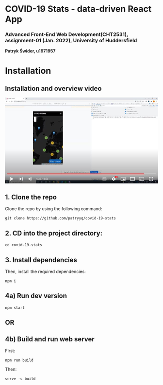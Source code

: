 # **COVID-19 Stats** - data-driven React App
### **Advanced Front-End Web Development(CHT2531), assignment-01 (Jan. 2022), University of Huddersfield** 
**Patryk Świder, u1971957**
# **Installation**
## Installation and overview video
[![Installation Video](overview_video_cover.jpg)](https://www.youtube.com/watch?v=COIxRmundO8)

## 1. Clone the repo
Clone the repo by using the following command:
```
git clone https://github.com/patryyq/covid-19-stats
```

## 2. CD into the project directory:
```
cd covid-19-stats
```

## 3. Install dependencies
Then, install the required dependencies:
```
npm i
```

## 4a) Run dev version

```
npm start
```

## **OR**

## 4b) Build and run web server
First:
```
npm run build
```
Then:
```
serve -s build
```
